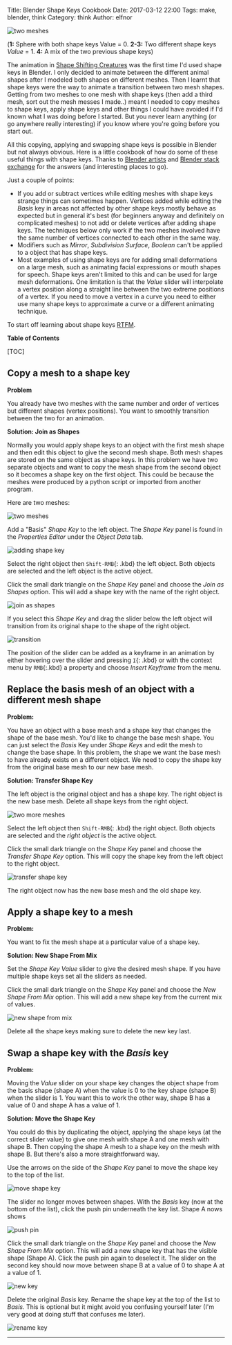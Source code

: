 Title: Blender Shape Keys Cookbook
Date: 2017-03-12 22:00
Tags: make, blender, think
Category: think
Author: elfnor

![two meshes](/images/TUT_shape_keys_00.png)

(**1:** Sphere with both shape keys Value = 0. **2-3:** Two different shape keys *Value* = 1. **4:** A mix of the two previous shape keys)

The animation in [Shape Shifting Creatures]({filename}) was the first time I'd used shape keys in Blender. I only decided to animate between the different animal shapes after I modeled both shapes on different meshes.  Then I learnt that shape keys were the way to animate a transition between two mesh shapes. Getting from two meshes to one mesh with shape keys (then add a third mesh, sort out the mesh messes I made..) meant I needed to copy meshes to shape keys, apply shape keys and other things I could have avoided if I'd known what I was doing before I started. But you never learn anything (or go anywhere really interesting) if you know where you're going before you start out.

All this copying, applying and swapping shape keys is possible in Blender but not always obvious. Here is a little cookbook of how do some of these useful things with shape keys. Thanks to [Blender artists](https://blenderartists.org/forum/) and [Blender stack exchange](http://blender.stackexchange.com/) for the answers (and interesting places to go).

Just a couple of points:  

*  If you add or subtract vertices while editing meshes with shape keys strange things can sometimes happen. Vertices added while editing the *Basis* key in areas not affected by other shape keys mostly behave as expected but in general it's best (for beginners anyway and definitely on complicated meshes) to not add or delete vertices after adding shape keys. The techniques below only work if the two meshes involved have the same number of vertices connected to each other in the same way.
*  Modifiers  such as *Mirror*, *Subdivision Surface*, *Boolean* can't be applied to a object that has shape keys.
* Most examples of using shape keys are for adding small deformations on a large mesh, such as animating facial expressions or mouth shapes for speech. Shape keys aren't limited to this and can be used for large mesh deformations. One limitation is that the *Value* slider will interpolate a vertex position along  a straight line between the two extreme positions of a vertex. If you need to move a vertex in a curve you need to either use many shape keys to approximate a curve or a different animating technique.


To start off learning about shape keys [RTFM](https://docs.blender.org/manual/en/dev/animation/shape_keys/index.html).

**Table of Contents**

[TOC]

## Copy a mesh to a shape key  

**Problem**

You already have two meshes with the same number and order of vertices but different shapes (vertex positions). You want to smoothly transition between the two for an animation.

**Solution: Join as Shapes**

Normally you would apply shape keys to an object with the first mesh shape and then edit this object to give the second mesh shape. Both mesh shapes are stored on the same object as shape keys. In this problem we have two separate objects and want to copy the mesh shape from the second object so it becomes a shape key on the first object. This could be because the meshes were produced by a python script or imported from another program.

Here are two meshes:

![two meshes](/images/TUT_shape_keys_01.png)

Add a "Basis" *Shape Key* to the left object. The *Shape Key* panel is found in the *Properties Editor* under the *Object Data* tab.

![adding shape key](/images/TUT_shape_keys_02a.png)

Select the right object then `Shift-RMB`{: .kbd} the left object. Both objects are selected and the left object is the active object.

Click the small dark triangle on the *Shape Key* panel and choose the *Join as Shapes* option. This will add a shape key with the name of the right object.

![join as shapes](/images/TUT_shape_keys_03.png)

If you select this *Shape Key* and drag the slider below the left object will transition from its original shape to the shape of the right object.

![transition](/images/TUT_shape_keys_04.png)

The position of the slider can be added as a keyframe in an animation by either hovering over the slider and pressing `I`{: .kbd} or with the context menu by `RMB`{:.kbd} a property and choose *Insert Keyframe* from the menu.

## Replace the basis mesh of an object with a different mesh shape

**Problem:**

You have an object with a base mesh and a shape key that changes the shape of the base mesh. You'd like to change the base mesh shape. You can just select the *Basis* Key under *Shape Keys* and edit the mesh to change the base shape. In this problem,  the shape we want the base mesh to have already exists on a different object. We need to copy the shape key from the original base mesh to our new base mesh.

**Solution: Transfer Shape Key**  

The left object is the original object and has a shape key. The right object is the new base mesh. Delete all shape keys from the right object.

![two more meshes](/images/TUT_shape_keys_05.png)

Select the left object then `Shift-RMB`{: .kbd} the right object. Both objects are selected and the _right object_ is the active object.

Click the small dark triangle on the *Shape Key* panel and choose the *Transfer Shape Key* option. This will copy the shape key from the left object to the right object.

![transfer shape key](/images/TUT_shape_keys_06.png)

The right object now has the new base mesh and the old shape key.

## Apply a shape key to a mesh

**Problem:**

You want to fix the mesh shape at a particular value of a shape key.

**Solution: New Shape From Mix**

Set the *Shape Key* *Value* slider to give the desired mesh shape. If you have multiple shape keys set all the sliders as needed.

Click the small dark triangle on the *Shape Key* panel and choose the *New Shape From Mix* option. This will add a new shape key from the current mix of values.

![new shape from mix](/images/TUT_shape_keys_07.png)

Delete all the shape keys making sure to delete the new key last.

## Swap a shape key with the *Basis* key

**Problem:**

Moving the *Value* slider on your shape key changes the object shape from the basis shape (shape A) when the value is 0 to the key shape (shape B) when the slider is 1. You want this to work the other way, shape B has a value of 0 and shape A has a value of 1.

**Solution: Move the Shape Key**

You could do this by duplicating the object, applying the shape keys (at the correct slider value) to give one mesh with shape A and one mesh with shape B. Then copying the shape A mesh to a shape key on the mesh with shape B. But there's also a more straightforward way.


Use the arrows on the side of the *Shape Key* panel to move the shape key to the top of the list.

![move shape key](/images/TUT_shape_keys_08.png)

The slider no longer moves between shapes. With the *Basis* key (now at the bottom of the list), click the push pin underneath the key list. Shape A nows shows

![push pin](/images/TUT_shape_keys_09.png)

Click the small dark triangle on the *Shape Key* panel and choose the *New Shape From Mix* option. This will add a new shape key that has the visible shape (Shape A). Click the push pin again to deselect it. The slider on the second key should now move between shape B at a value of 0 to shape A at a value of 1.

![new key](/images/TUT_shape_keys_10.png)

Delete the original *Basis* key. Rename the shape key at the top of the list to *Basis*. This is optional but it might avoid you confusing yourself later (I'm very good at doing stuff that confuses me later).

![rename key](/images/TUT_shape_keys_11.png)



-----------------------------
